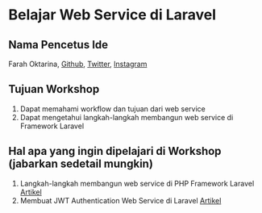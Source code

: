 # Belajar Web Service di Laravel

## Nama Pencetus Ide
Farah Oktarina, [Github](https://github.com/farahoktarina), [Twitter](https://twitter.com/farahoktarina), [Instagram](https://instagram.com/farahoktarina)

## Tujuan Workshop
1. Dapat memahami workflow dan tujuan dari web service
2. Dapat mengetahui langkah-langkah membangun web service di Framework Laravel

## Hal apa yang ingin dipelajari di Workshop (jabarkan sedetail mungkin)
1. Langkah-langkah membangun web service di PHP Framework Laravel [Artikel](https://medium.com/@farahoktarina/a-simple-restful-web-service-in-laravel-fdeed60ecb55)
2. Membuat JWT Authentication Web Service di Laravel [Artikel](https://medium.com/@farahoktarina/jwt-for-restful-web-service-4b5cd4a0d7e3)
